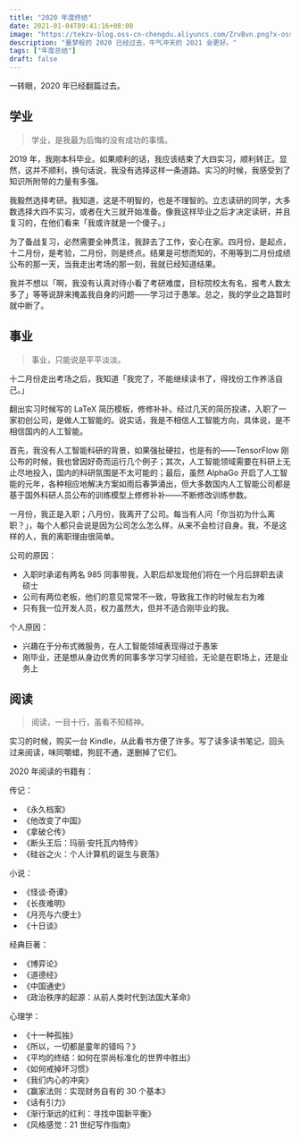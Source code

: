 ```yaml
---
title: "2020 年度终结"
date: 2021-01-04T09:41:16+08:00
image: "https://tekzv-blog.oss-cn-chengdu.aliyuncs.com/ZrvBvn.png?x-oss-process=style/webp"
description: "噩梦般的 2020 已经过去，牛气冲天的 2021 会更好。"
tags: ["年度总结"]
draft: false
---
```


一转眼，2020 年已经翻篇过去。

## 学业

> 学业，是我最为后悔的没有成功的事情。

2019 年，我刚本科毕业。如果顺利的话，我应该结束了大四实习，顺利转正。显然，这并不顺利，换句话说，我没有选择这样一条道路。实习的时候，我感受到了知识所附带的力量有多强。

我毅然选择考研。我知道，这是不明智的，也是不理智的。立志读研的同学，大多数选择大四不实习，或者在大三就开始准备。像我这样毕业之后才决定读研，并且复习的，在他们看来「我或许就是一个傻子。」

为了备战复习，必然需要全神贯注，我辞去了工作，安心在家。四月份，是起点，十二月份，是考验，二月份，则是终点。结果是可想而知的，不用等到二月份成绩公布的那一天，当我走出考场的那一刻，我就已经知道结果。

我并不想以「啊，我没有认真对待小看了考研难度，目标院校太有名，报考人数太多了」等等说辞来掩盖我自身的问题——学习过于愚笨。总之，我的学业之路暂时就中断了。

## 事业

> 事业，只能说是平平淡淡。

十二月份走出考场之后，我知道「我完了，不能继续读书了，得找份工作养活自己。」

翻出实习时候写的 LaTeX 简历模板，修修补补。经过几天的简历投递，入职了一家初创公司，是做人工智能的。说实话，我是不相信人工智能方向，具体说，是不相信国内的人工智能。

首先，我没有人工智能科研的背景，如果强扯硬拉，也是有的——TensorFlow 刚公布的时候，我也曾因好奇而运行几个例子；其次，人工智能领域需要在科研上无止尽地投入，国内的科研氛围是不太可能的；最后，虽然 AlphaGo 开启了人工智能的元年，各种相应地解决方案如雨后春笋涌出，但大多数国内人工智能公司都是基于国外科研人员公布的训练模型上修修补补——不断修改训练参数。

一月份，我正是入职；八月份，我离开了公司。每当有人问「你当初为什么离职？」，每个人都只会说是因为公司怎么怎么样，从来不会检讨自身。我，不是这样的人，我的离职理由很简单。

公司的原因：

- 入职时承诺有两名 985 同事带我，入职后却发现他们将在一个月后辞职去读硕士
- 公司有两位老板，他们的意见常常不一致，导致我工作的时候左右为难
- 只有我一位开发人员，权力虽然大，但并不适合刚毕业的我。

个人原因：

- 兴趣在于分布式微服务，在人工智能领域表现得过于愚笨
- 刚毕业，还是想从身边优秀的同事多学习学习经验，无论是在职场上，还是业务上

## 阅读

> 阅读，一目十行，虽看不知精神。

实习的时候，购买一台 Kindle，从此看书方便了许多。写了读多读书笔记，回头过来阅读，味同嚼蜡，狗屁不通，遂删掉了它们。

2020 年阅读的书籍有：

传记：

- 《永久档案》
- 《他改变了中国》
- 《拿破仑传》
- 《断头王后：玛丽·安托瓦内特传》
- 《硅谷之火：个人计算机的诞生与衰落》


小说：
- 《怪谈·奇谭》
- 《长夜难明》
- 《月亮与六便士》
- 《十日谈》

经典巨著：

- 《博弈论》
- 《道德经》
- 《中国通史》
- 《政治秩序的起源：从前人类时代到法国大革命》

心理学：

- 《十一种孤独》
- 《所以，一切都是童年的错吗？》
- 《平均的终结：如何在崇尚标准化的世界中胜出》
- 《如何戒掉坏习惯》
- 《我们内心的冲突》
- 《赢家法则：实现财务自有的 30 个基本》
- 《话有引力》
- 《渐行渐远的红利：寻找中国新平衡》
- 《风格感觉：21 世纪写作指南》
